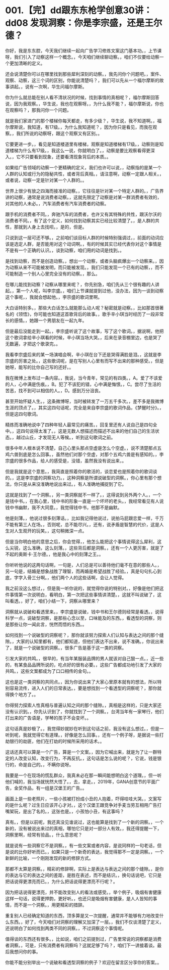 # 001.【完】dd跟东东枪学创意30讲：dd08 发现洞察：你是李宗盛，还是王尔德？

你好，我是东东腔，今天我们继续一起向广告学习修炼文案这门基本功。，上节课呀，我们引入了动察这样一个概念。，今天咱们继续聊动察。，咱们不仅要给动察一个更加清晰的定义。

还会说清楚你可以在哪里找到那些犀利深刻的动察。，我先问你个问题吧。，案件、观察、动察，这三个词的区别，你能说清楚吗？，我们可以先从一个福尔摩斯的故事讲起。，说有一次啊，华生问福尔摩斯。

你为什么就总能在别人看不清状况的时候，找到事情的真相呢？，福尔摩斯回答说，因为我观察。，华生说，我也在观察呀。，为什么我不能？，福尔摩斯说，你也在观察吗？，那我问你一个问题。

就是我们家进门的那个楼梯你每天都走，有多少级？，华生说，我不知道啊。，福尔摩斯说，我知道，有17级。，为什么我知道呢？，因为你只是看见，而我在观察。，我们所说的动察呀，跟这个观察又有区别。。

它要更进一步。，看见是知道楼道里有楼梯，观察是知道楼梯有17级。，动察则是知道楼梯为什么有17级。，我这么一说，你就明白了。，动察是要比观察看得更深入。，它不只要看到现象，还要看清现象背后的本质。。

如果给广告领域的动察一个更精确的定义，我们也许可以说，，动察指的是某一个人群的认知或行为的隐秘共性，或者背后真相。，请注意啊，动察一定跟人相关。，或者说，动察一定是针对某一个人群的。。

世界上很少有放之四海而接准的动察。，它往往是针对某一个特定人群的。，广告界讲的动察，通常是说消费者动察。，这就先限定了动察是对某一群消费者有效的，对其他的人未必。，汽车消费者有汽车消费者的动察。

跟手机的消费者不同。，奔驰汽车的消费者，也许又有其特殊的共性，跟沃尔沃的消费者不同。，有了这个定义，如何找到动察其实已经比较清楚了。，是人群的共性，那就到人身上去找呗。，是的，但是。

只说到这一层可还不够。，之前咱们谈目标人群的时候特别强调过，，前面的动词应该是选定人群，是否能用对这个动词啊。，有的时候其实已经代表你对这个事情是不是有一个正确的认识。，谈到动察，咱们用的动词是找到。。

是找到动察，而不是创造动察。，想出一个动察，或者头脑疯爆出一个动察来。，因为动察从来不可能被发明，而只能被发现。，我们只能发现一个已有的动察，，而不可能制造一个别人心里完全没有的动察。，那么。

在哪儿能找到动察？动察从哪里来呢？，你先别急，咱们先从三个很有趣的人讲起。，第一个人呢，叫李宗盛。，咱们上节课就提到过他，没办法，因为一谈到动察这个事呢，，我就会想起他。，李宗盛的歌词里啊。

大白话特别多。，那些大白话怎么就能那么动人呢？秘密就是动察。，比如那首很著名的《领悟》，你可能也知道这首歌背后的故事。，歌手辛小琪当时经历了一段非常长的感情。，她跟一个男朋友在一起九年。

但是最后没能走到一起。，李宗盛听说了这个故事，写了这个歌词。，据说啊，他把这个歌词拿给辛小琪看的时候，辛小琪当场大哭。，后来在录音棚里边，也是哭了无数遍，才把这个歌录完。。

我看李宗盛后来的某一场演唱会啊，辛小琪在台下还是哭得满脸是泪。，这就是李宗盛的厉害之处。，这些歌词呢，是在写别人心里有而写不出来的那种感受。，但是她呀，能写的比你自己写的还好。。

我在微博上发布过一条内容。，我说，当今青年，常见的有四类。，A。爱了不该爱的人，心中满是伤痕。，B。犯了不该犯的错，心中满是悔恨。，C。尝尽了生活的苦恶，找不到可以相信的人。，D。感到万分沮丧。

甚至开始怀疑人生。，这条微博呀，当时被转发了一万五千多次。，差不多是我微博生涯的顶点了。，其实这四句话呢，完全是来自李宗盛的歌词作品，《梦醒时分》。，但是这四句歌词。

精炼而准确地说中了四种年轻人最常见的痛苦。，回复里还有人说自己是四句全中。，这四句说得太准了。，这是无数人想描述而描述不出来的他们自己的生活状态。，越过山丘，才发现无人等候。，听到这句歌词之前。

很多中年人根本说不清楚，自己心里头那点空虚是怎么个空虚。，说不清楚那点五鸡六兽到底是怎么回事。，虽然他们对那个空虚，对那个五鸡六兽是有感知的。，李宗盛的很多作品，给人的感受是，没错，虽然我没有说出来，。

但是我就是这个意思。，我简直是照着你的歌活的，谈恋爱也是照着你的歌词谈的。，这是李宗盛的洞察功力。，这种洞察是所谓说破型的洞察。，你心里有那个想法，你只是从来没准确地说出来过。，有人准确地捕捉到了它。

这就是找到了一个洞察。，另一类洞察就不一样了。，这得说到另外两个人。，一个是钱中书。，在我心里，钱中书的形象一直是一个坏坏的老头。，我经常看见有人说钱中书幽默，我不大同意。，我觉得钱中书，他那不是幽默。

他是刻薄。，他说过很多刻薄话。，比如我记得他说过，说拍马屁跟恋爱一样，千万不能有第三人在场。，否则呢，总不能尽兴。，还有，说矛盾是智慧的代价，这是人生对人生观开的玩笑。，这句稍微深一点。

但是当你明白他的意思之后，你会觉得，，他怎么能把这个事情说得这么犀利，这么尖锐，这么准确，这么刻薄。，这些背后都是洞察。，还有一个人更厉害，就是了不起的奥斯卡·王尔德。，他是我心中的刻薄之王。。

你听听他说的这两句话啊，一句是，人们总是可以善待他们毫不在意的那些人。，另一句是，结婚是想象战胜了理智，而再婚是希望战胜了经验。，真是句句扎心到底，字字入骨三分啊。，他们两个人的这些话啊，会让人觉得。

我之前没这么想过，，但是我一听你说的，就觉得你说的特别对。，好像是他们把这件事情第一次说明白，看明白，第一次把这些事情讲清楚。，这就不叫说破了，这叫看透。，好了，咱们小结一下，洞察从哪里来？

洞察就从说破和看透里来。，李宗盛是说破，钱中书和王尔德则经常是看透。，说得科学一点，说破型洞察，是那些心念以至，口味能及的东西。，看透型的洞察，则是那些让你一闻此言，恍然而悟的东西。。

如何找到一个说破型的洞察呢？，那你就该努力探索人们认知与表达之间的那个缝隙。，大家的认知里都有，他们都知道，但他们表达不出来，说不准确。，你说出来了，就是一个说破型的洞察。，很多广告是基于这一类的洞察。

引发大家的共鸣。，很早的，有当年某服装品牌的男人就该对自己狠一点。，近一些的，有某食品品牌所说的，吃点好的很有必要。，这些广告都成功地引发了大家的共鸣。，这些文案都成为了口口相传的金句。。

这也是这一类洞察的共同点。，因为你说出来了大家心里原本就有的想法，所以特别容易流传，进入人们的日常表达。，要是想找到一个看透型的洞察呢？，那你就得换个地方了。。

你得努力探索人性真相与普遍认知之间的那个缝隙。，真相是这样的，只是大家还没有认识到。，你先认识到了，你就找到了一个洞察。，台湾当年有一家琴行，他们打出来的广告语是，学琴的孩子不会变坏。。

这句话真是妙极了。，我觉得妙就妙在听到这句话之前，我没有这么想过。，但是一听到呢，我就觉得它有道理。，好像是怎么回事。，还有一个例子呀，是据说一些打劫银行的劫匪，他们在打劫的时候所采用的话术。。

这话还真可以算是一个广告，算是一个文案。，因为它喊出来，就是为了让一群特定的人改变认知，改变行为，不再反抗。，这句话是怎么说的呢？，它说，钱是银行的，命是自己的。，不瞒你说呀。

我要是一个在现场的慌乱群众，我真未必在那一瞬间能想明白这个道理。，但一听他们喊的，我当场就恍然大悟了。，去，拿走。，2019年，GANA创意节的平面广告，金奖作品，有一组是汉堡王的广告。。

画面上是一些老照片，一些小孩被打扮成小丑的人抱着，吓得哇哇大哭。，文案写的是什么呢？过生日应该开心才对。，这个汉堡王跟竞争对手麦当劳互相用广告打嘴架玩，是出了名的。，这张也是。，小孩怕小丑，有这事吗？

真有。，但是以前呢，我还真没见谁说过，这也能算是找到了一个新的洞察。，一个新的，没有被说出来过的真相，哪怕它只是对一部分人有效。，我还得提醒一下，洞察里啊，经常有验品。，什么意思呢？

就是说有一些洞察它不是洞察。，有一些文案或者内容，是说同样的一句老话，但是说的比你好听而已。，如果只是一个新奇的表达，我觉得那不一定是洞察。，一个新鲜的比喻，一个刚刚发现的新的修辞方式。

那都不太算是洞察。，精彩的修辞啊，实际上是表达与表达之间的那个缝隙。，是你的表达与它的表达之间的差距，是胜在表述，而不是结识。，换句话说吧，它只是把话说得更漂亮而已。，为什么把话说得更漂亮不行呢？。

因为把话说得更漂亮，并不能改变别人的看法或感受。，举个例子，吸烟有害健康这样一句话，说得更押韵，更好听。，也还只是吸烟有害健康，是人人皆知的事情，而不是一个洞察。，用更精彩的措辞。

重复别人已经确定知道的东西，顶多算是又一次提醒，通常并不能够有力地改变什么东西。，好了，今天咱们对洞察的理解又加深了一层。，我们不仅谈清楚了定义，还说明白了如何找到两类不同的洞察。，不过洞察这个事情呢。

值得谈的东西还有很多。，比如说，咱们之前提到过，广告里常说的洞察都是消费者洞察。，可是，只有消费者有洞察吗？这就足够了吗？，咱们下一讲接着谈。最后我想问你的事。

你能不能分别举出一个说破和看透型洞察的例子？欢迎在留言区分享你的答案。。